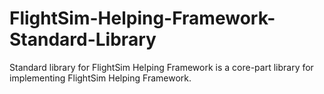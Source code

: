 # FlightSim-Helping-Framework-Standard-Library
Standard library for FlightSim Helping Framework is a core-part library for implementing FlightSim Helping Framework.
